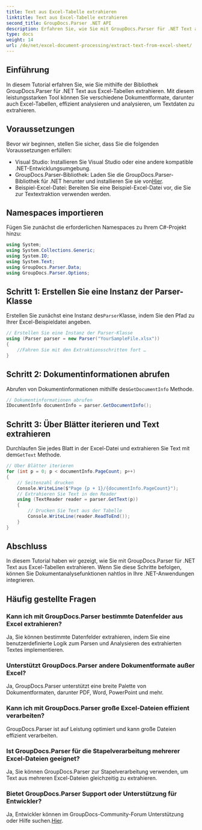 ```yaml
---
title: Text aus Excel-Tabelle extrahieren
linktitle: Text aus Excel-Tabelle extrahieren
second_title: GroupDocs.Parser .NET API
description: Erfahren Sie, wie Sie mit GroupDocs.Parser für .NET Text aus Excel-Tabellen extrahieren. Einfache Schritte zur effektiven Textextraktion.
type: docs
weight: 14
url: /de/net/excel-document-processing/extract-text-from-excel-sheet/
---
```

## Einführung
In diesem Tutorial erfahren Sie, wie Sie mithilfe der Bibliothek GroupDocs.Parser für .NET Text aus Excel-Tabellen extrahieren. Mit diesem leistungsstarken Tool können Sie verschiedene Dokumentformate, darunter auch Excel-Tabellen, effizient analysieren und analysieren, um Textdaten zu extrahieren.
## Voraussetzungen
Bevor wir beginnen, stellen Sie sicher, dass Sie die folgenden Voraussetzungen erfüllen:
- Visual Studio: Installieren Sie Visual Studio oder eine andere kompatible .NET-Entwicklungsumgebung.
-  GroupDocs.Parser-Bibliothek: Laden Sie die GroupDocs.Parser-Bibliothek für .NET herunter und installieren Sie sie von[Hier](https://releases.groupdocs.com/parser/net/).
- Beispiel-Excel-Datei: Bereiten Sie eine Beispiel-Excel-Datei vor, die Sie zur Textextraktion verwenden werden.

## Namespaces importieren
Fügen Sie zunächst die erforderlichen Namespaces zu Ihrem C#-Projekt hinzu:
```csharp
using System;
using System.Collections.Generic;
using System.IO;
using System.Text;
using GroupDocs.Parser.Data;
using GroupDocs.Parser.Options;
```
## Schritt 1: Erstellen Sie eine Instanz der Parser-Klasse
 Erstellen Sie zunächst eine Instanz des`Parser`Klasse, indem Sie den Pfad zu Ihrer Excel-Beispieldatei angeben.
```csharp
// Erstellen Sie eine Instanz der Parser-Klasse
using (Parser parser = new Parser("YourSampleFile.xlsx"))
{
    //Fahren Sie mit den Extraktionsschritten fort …
}
```
## Schritt 2: Dokumentinformationen abrufen
 Abrufen von Dokumentinformationen mithilfe des`GetDocumentInfo` Methode.
```csharp
// Dokumentinformationen abrufen
IDocumentInfo documentInfo = parser.GetDocumentInfo();
```
## Schritt 3: Über Blätter iterieren und Text extrahieren
 Durchlaufen Sie jedes Blatt in der Excel-Datei und extrahieren Sie Text mit dem`GetText` Methode.
```csharp
// Über Blätter iterieren
for (int p = 0; p < documentInfo.PageCount; p++)
{
    // Seitenzahl drucken
    Console.WriteLine($"Page {p + 1}/{documentInfo.PageCount}");
    // Extrahieren Sie Text in den Reader
    using (TextReader reader = parser.GetText(p))
    {
        // Drucken Sie Text aus der Tabelle
        Console.WriteLine(reader.ReadToEnd());
    }
}
```

## Abschluss
In diesem Tutorial haben wir gezeigt, wie Sie mit GroupDocs.Parser für .NET Text aus Excel-Tabellen extrahieren. Wenn Sie diese Schritte befolgen, können Sie Dokumentanalysefunktionen nahtlos in Ihre .NET-Anwendungen integrieren.

## Häufig gestellte Fragen
### Kann ich mit GroupDocs.Parser bestimmte Datenfelder aus Excel extrahieren?
Ja, Sie können bestimmte Datenfelder extrahieren, indem Sie eine benutzerdefinierte Logik zum Parsen und Analysieren des extrahierten Textes implementieren.
### Unterstützt GroupDocs.Parser andere Dokumentformate außer Excel?
Ja, GroupDocs.Parser unterstützt eine breite Palette von Dokumentformaten, darunter PDF, Word, PowerPoint und mehr.
### Kann ich mit GroupDocs.Parser große Excel-Dateien effizient verarbeiten?
GroupDocs.Parser ist auf Leistung optimiert und kann große Dateien effizient verarbeiten.
### Ist GroupDocs.Parser für die Stapelverarbeitung mehrerer Excel-Dateien geeignet?
Ja, Sie können GroupDocs.Parser zur Stapelverarbeitung verwenden, um Text aus mehreren Excel-Dateien gleichzeitig zu extrahieren.
### Bietet GroupDocs.Parser Support oder Unterstützung für Entwickler?
 Ja, Entwickler können im GroupDocs-Community-Forum Unterstützung oder Hilfe suchen.[Hier](https://forum.groupdocs.com/c/parser/17).